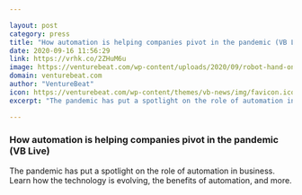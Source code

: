```yaml
---

layout: post
category: press
title: "How automation is helping companies pivot in the pandemic (VB Live)"
date: 2020-09-16 11:56:29
link: https://vrhk.co/2ZHuM6u
image: https://venturebeat.com/wp-content/uploads/2020/09/robot-hand-on-laptop.GettyImages-962160800.jpg?w=1200&strip=all
domain: venturebeat.com
author: "VentureBeat"
icon: https://venturebeat.com/wp-content/themes/vb-news/img/favicon.ico
excerpt: "The pandemic has put a spotlight on the role of automation in business. Learn how the technology is evolving, the benefits of automation, and more."

---
```


### How automation is helping companies pivot in the pandemic (VB Live)

The pandemic has put a spotlight on the role of automation in business. Learn how the technology is evolving, the benefits of automation, and more.